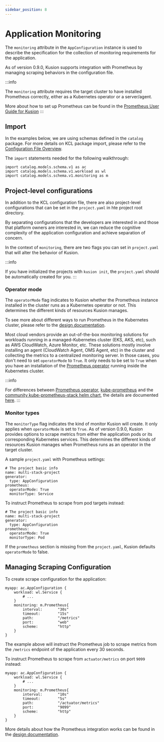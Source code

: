 ```yaml
---
sidebar_position: 8
---
```


# Application Monitoring

The `monitoring` attribute in the `AppConfiguration` instance is used to describe the specification for the collection of monitoring requirements for the application.

As of version 0.9.0, Kusion supports integration with Prometheus by managing scraping behaviors in the configuration file.

:::info

The `monitoring` attribute requires the target cluster to have installed Prometheus correctly, either as a Kubernetes operator or a server/agent.

More about how to set up Prometheus can be found in the [Prometheus User Guide for Kusion](../guides/observability/prometheus)
:::

## Import

In the examples below, we are using schemas defined in the `catalog` package. For more details on KCL package import, please refer to the [Configuration File Overview](../config-walkthrough/overview).

The `import` statements needed for the following walkthrough:
```
import catalog.models.schema.v1 as ac
import catalog.models.schema.v1.workload as wl
import catalog.models.schema.v1.monitoring as m
```

## Project-level configurations

In addition to the KCL configuration file, there are also project-level configurations that can be set in the `project.yaml` in hte project root directory.

By separating configurations that the developers are interested in and those that platform owners are interested in, we can reduce the cognitive complexity of the application configuration and achieve separation of concern.

In the context of `monitoring`, there are two flags you can set in `project.yaml` that will alter the behavior of Kusion.

:::info

If you have initialized the projects with `kusion init`, the `project.yaml` should be automatically created for you.
:::

### Operator mode

The `operatorMode` flag indicates to Kusion whether the Prometheus instance installed in the cluster runs as a Kubernetes operator or not. This determines the different kinds of resources Kusion manages.

To see more about different ways to run Prometheus in the Kubernetes cluster, please refer to the [design documentation](https://github.com/KusionStack/kusion/blob/main/docs/prometheus.md#prometheus-installation).

Most cloud vendors provide an out-of-the-box monitoring solutions for workloads running in a managed-Kubernetes cluster (EKS, AKS, etc), such as AWS CloudWatch, Azure Monitor, etc. These solutions mostly involve installing an agent (CloudWatch Agent, OMS Agent, etc) in the cluster and collecting the metrics to a centralized monitoring server. In those cases, you don't need to set `operatorMode` to `True`. It only needs to be set to `True` when you have an installation of the [Prometheus operator](https://github.com/prometheus-operator/prometheus-operator) running inside the Kubernetes cluster.

:::info

For differences between [Prometheus operator](https://github.com/prometheus-operator/prometheus-operator), [kube-prometheus](https://github.com/prometheus-operator/kube-prometheus) and the [community kube-prometheus-stack helm chart](https://github.com/prometheus-community/helm-charts/tree/main/charts/kube-prometheus-stack), the details are documented [here](https://github.com/prometheus-operator/prometheus-operator#prometheus-operator-vs-kube-prometheus-vs-community-helm-chart).
:::

### Monitor types

The `monitorType` flag indicates the kind of monitor Kusion will create. It only applies when `operatorMode` is set to `True`. As of version 0.9.0, Kusion provides options to scrape metrics from either the application pods or its corresponding Kubernetes services. This determines the different kinds of resources Kusion manages when Prometheus runs as an operator in the target cluster.

A sample `project.yaml` with Prometheus settings:
```
# The project basic info
name: multi-stack-project
generator:
  type: AppConfiguration
prometheus:
  operatorMode: True
  monitorType: Service
```

To instruct Prometheus to scrape from pod targets instead:
```
# The project basic info
name: multi-stack-project
generator:
  type: AppConfiguration
prometheus:
  operatorMode: True
  monitorType: Pod
```

If the `prometheus` section is missing from the `project.yaml`, Kusion defaults `operatorMode` to false.

## Managing Scraping Configuration
To create scrape configuration for the application:
```
myapp: ac.AppConfiguration {
    workload: wl.Service {
        # ...
    }
    monitoring: m.Prometheus{
        interval:       "30s"
        timeout:        "15s"
        path:           "/metrics"
        port:           "web"
        scheme:         "http"
    }
}
```

The example above will instruct the Prometheus job to scrape metrics from the `/metrics` endpoint of the application every 30 seconds.

To instruct Prometheus to scrape from `actuator/metrics` on port `9099` instead:
```
myapp: ac.AppConfiguration {
    workload: wl.Service {
        # ...
    }
    monitoring: m.Prometheus{
        interval:       "10s"
        timeout:        "5s"
        path:           "/actuator/metrics"
        port:           "9099"
        scheme:         "http"
    }
}
```

More details about how the Prometheus integration works can be found in the [design documentation](https://github.com/KusionStack/kusion/blob/main/docs/prometheus).